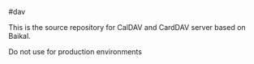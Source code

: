 #dav

This is the source repository for CalDAV and CardDAV server based on Baikal.

Do not use for production environments
